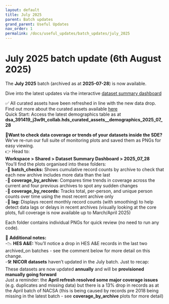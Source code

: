 ```yaml
---
layout: default
title: July 2025
parent: Batch updates
grand_parent: Useful Updates
nav_order: 1
permalink: /docs/useful_updates/batch_updates/july_2025
---
```

# July 2025 batch update (6th August 2025)

The **July 2025** batch (archived as at **2025-07-28**) is now available.

Dive into the latest updates via the interactive <a href="https://bhfdatasciencecentre.org/dashboard/" target="_blank">dataset summary dashboard</a>

✅ All curated assets have been refreshed in line with the new data drop.
Find out more about the curated assets available <a href="https://bhfdsc.github.io/documentation/curated_assets" target="_blank">here</a>   
Quick Start: Access the latest demographics table as at **dsa_391419_j3w9t_collab.hds_curated_assets__demographics_2025_07_28**

👀**Want to check data coverage or trends of your datasets inside the SDE?**  
We’ve re-run our full suite of monitoring plots and saved them as PNGs for easy viewing.  
👉 Head to:  
**Workspace > Shared > Dataset Summary Dashboard > 2025_07_28**  
You’ll find the plots organised into these folders:  
-📁 **batch_checks:** Shows cumulative record counts by archive to check that each new archive includes more data than the last  
-📁 **coverage_by_archive:** Compares time trends in coverage across the current and four previous archives to spot any sudden changes  
-📁 **coverage_by_records:** Tracks total, per-person, and unique person counts over time using the most recent archive only  
-📁 **lag:** Displays recent monthly record counts (with smoothing) to help detect data lags or delays in recent archives (visually looking at the core plots, full coverage is now available up to March/April 2025)

Each folder contains individual PNGs for quick review (no need to run any code).

📌 **Additional notes:**  
-📉 **HES A&E:** You’ll notice a drop in HES A&E records in the last two archived_on batches - see the comment below for more detail on this change.  
-🛠️ **NICOR datasets** haven’t updated in the July batch. Just to recap:  
These datasets are now updated **annually** and will be **provisioned manually going forward**  
Just a reminder: the **April refresh resolved some major coverage issues** (e.g. duplicates and missing data) but there is a 13% drop in records as at the April batch of NACSA (this is being caused by records pre 2018 being missing in the latest batch - see **coverage_by_archive** plots for more detail)


